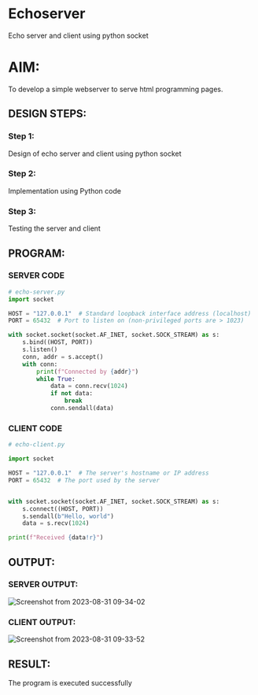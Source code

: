 # Echoserver
Echo server and client using python socket

# AIM:

To develop a simple webserver to serve html programming pages.

## DESIGN STEPS:

### Step 1:

Design of echo server and client using python socket

### Step 2:

Implementation using Python code

### Step 3:

Testing the server and client 

## PROGRAM:
### SERVER CODE
```python
# echo-server.py
import socket

HOST = "127.0.0.1"  # Standard loopback interface address (localhost)
PORT = 65432  # Port to listen on (non-privileged ports are > 1023)

with socket.socket(socket.AF_INET, socket.SOCK_STREAM) as s:
    s.bind((HOST, PORT))
    s.listen()
    conn, addr = s.accept()
    with conn:
        print(f"Connected by {addr}")
        while True:
            data = conn.recv(1024)
            if not data:
                break
            conn.sendall(data)
```
### CLIENT CODE
```python
# echo-client.py

import socket

HOST = "127.0.0.1"  # The server's hostname or IP address
PORT = 65432  # The port used by the server


with socket.socket(socket.AF_INET, socket.SOCK_STREAM) as s:
    s.connect((HOST, PORT))
    s.sendall(b"Hello, world")
    data = s.recv(1024)

print(f"Received {data!r}")
```
## OUTPUT:
### SERVER OUTPUT:
![Screenshot from 2023-08-31 09-34-02](https://github.com/Vasanthamukilan/Echoserver/assets/119559694/a1804b2f-0aaa-49ae-b34f-cca0601fd658)
### CLIENT OUTPUT:
![Screenshot from 2023-08-31 09-33-52](https://github.com/Vasanthamukilan/Echoserver/assets/119559694/9398e300-cc93-45e7-b410-68ee90742ce4)
## RESULT:
The program is executed successfully
